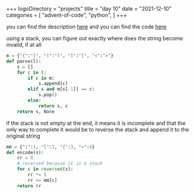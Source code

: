 +++
logoDirectory = "projects"
title = "day 10"
date = "2021-12-10"
categories = [
	"advent-of-code",
	"python",
]
+++

you can find the description [here](https://adventofcode.com/2021/day/10)
and you can find the code [here](https://github.com/Ikerlb/AoC2021/tree/master/10)

using a stack, you can figure out exactly where does the string become invalid, if at all

``` python
m = {"{":"}", "(":")", "[":"]", "<":">"}
def parse(l):
    s = []
    for c in l:
        if c in m:
            s.append(c)    
        elif s and m[s[-1]] == c:
            s.pop()
        else:
            return s, c
    return s, None
```

if the stack is not empty at the end, it means it is incomplete and that the only way to complete it would be to reverse the stack and append it to the original string


``` python
mm = {"(":1, "[":2, "{":3, "<":4}
def encode(s):
    rr = 0
    # reversed because it is a stack
    for c in reversed(s):
        rr *= 5
        rr += mm[c]
    return rr
```

